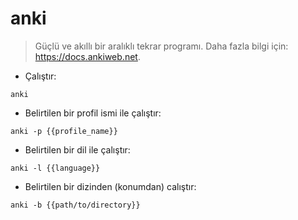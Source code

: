 # anki

> Güçlü ve akıllı bir aralıklı tekrar programı.
> Daha fazla bilgi için: <https://docs.ankiweb.net>.

- Çalıştır:

`anki`

- Belirtilen bir profil ismi ile çalıştır:

`anki -p {{profile_name}}`

- Belirtilen bir dil ile çalıştır:

`anki -l {{language}}`

- Belirtilen bir dizinden (konumdan) calıştır:

`anki -b {{path/to/directory}}`
